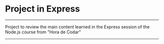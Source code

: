 # Project in Express 

<hr/>

Project to review the main content learned in the Express session of the Node.js course from "Hora de Codar"

<hr/>